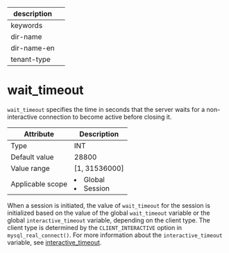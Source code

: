|description||
|---|---|
|keywords||
|dir-name||
|dir-name-en||
|tenant-type||

# wait_timeout

`wait_timeout` specifies the time in seconds that the server waits for a non-interactive connection to become active before closing it.

| **Attribute** | **Description** |
|--------|------------------------------------------------------------------------------------------------------------|
| Type | INT |
| Default value | 28800 |
| Value range | \[1, 31536000\] |
| Applicable scope | <li> Global   <li> Session |

When a session is initiated, the value of `wait_timeout` for the session is initialized based on the value of the global `wait_timeout` variable or the global `interactive_timeout` variable, depending on the client type. The client type is determined by the `CLIENT_INTERACTIVE` option in `mysql_real_connect()`.  For more information about the `interactive_timeout` variable, see [interactive_timeout](../300.global-system-variable/3200.interactive_timeout-global.md).
